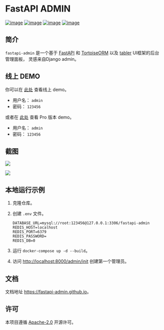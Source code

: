 # FastAPI ADMIN

[![image](https://img.shields.io/pypi/v/fastapi-admin.svg?style=flat)](https://pypi.python.org/pypi/fastapi-admin)
[![image](https://img.shields.io/github/license/fastapi-admin/fastapi-admin)](https://github.com/fastapi-admin/fastapi-admin)
[![image](https://github.com/fastapi-admin/fastapi-admin/workflows/gh-pages/badge.svg)](https://github.com/fastapi-admin/fastapi-admin/actions?query=workflow:gh-pages)
[![image](https://github.com/fastapi-admin/fastapi-admin/workflows/pypi/badge.svg)](https://github.com/fastapi-admin/fastapi-admin/actions?query=workflow:pypi)

## 简介

`fastapi-admin` 是一个基于 [FastAPI](https://github.com/tiangolo/fastapi)
和 [TortoiseORM](https://github.com/tortoise/tortoise-orm/) 以及 [tabler](https://github.com/tabler/tabler) UI框架的后台管理面板，
灵感来自Django admin。

## 线上 DEMO

你可以在 [此处](https://fastapi-admin.long2ice.cn/admin/login) 查看线上 demo。

- 用户名： `admin`
- 密码： `123456`

或者在 [此处](https://fastapi-admin-pro.long2ice.cn/admin/login) 查看 Pro 版本 demo。

- 用户名： `admin`
- 密码： `123456`

## 截图

![](https://raw.githubusercontent.com/fastapi-admin/fastapi-admin/dev/images/login.png)

![](https://raw.githubusercontent.com/fastapi-admin/fastapi-admin/dev/images/dashboard.png)

## 本地运行示例

1. 克隆仓库。
2. 创建 `.env` 文件。

   ```dotenv
   DATABASE_URL=mysql://root:123456@127.0.0.1:3306/fastapi-admin
   REDIS_HOST=localhost
   REDIS_PORT=6379
   REDIS_PASSWORD=
   REDIS_DB=0
   ```

3. 运行 `docker-compose up -d --build`。
4. 访问 <http://localhost:8000/admin/init> 创建第一个管理员。

## 文档

文档地址 <https://fastapi-admin.github.io>。

## 许可

本项目遵循 [Apache-2.0](https://github.com/fastapi-admin/fastapi-admin/blob/master/LICENSE) 开源许可。
